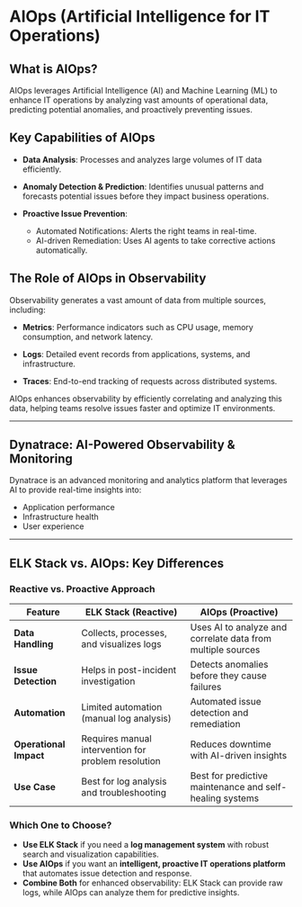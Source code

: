 # AIOps (Artificial Intelligence for IT Operations)

## What is AIOps?

AIOps leverages Artificial Intelligence (AI) and Machine Learning (ML) to enhance IT operations by analyzing vast amounts of operational data, predicting potential anomalies, and proactively preventing issues.

## Key Capabilities of AIOps

- **Data Analysis**: Processes and analyzes large volumes of IT data efficiently.

- **Anomaly Detection & Prediction**: Identifies unusual patterns and forecasts potential issues before they impact business operations.

- **Proactive Issue Prevention**:

  - Automated Notifications: Alerts the right teams in real-time.
  - AI-driven Remediation: Uses AI agents to take corrective actions automatically.

## The Role of AIOps in Observability

Observability generates a vast amount of data from multiple sources, including:

- **Metrics**: Performance indicators such as CPU usage, memory consumption, and network latency.

- **Logs**: Detailed event records from applications, systems, and infrastructure.

- **Traces**: End-to-end tracking of requests across distributed systems.

AIOps enhances observability by efficiently correlating and analyzing this data, helping teams resolve issues faster and optimize IT environments.

---

## Dynatrace: AI-Powered Observability & Monitoring

Dynatrace is an advanced monitoring and analytics platform that leverages AI to provide real-time insights into:

- Application performance
- Infrastructure health
- User experience

---

## **ELK Stack vs. AIOps**: Key Differences

### **Reactive vs. Proactive Approach**

| Feature          | ELK Stack (Reactive) | AIOps (Proactive) |
| ---------------- | -------------------- | ----------------- |
| **Data Handling** | Collects, processes, and visualizes logs | Uses AI to analyze and correlate data from multiple sources |
| **Issue Detection** | Helps in post-incident investigation | Detects anomalies before they cause failures |
| **Automation** | Limited automation (manual log analysis) | Automated issue detection and remediation |
| **Operational Impact** | Requires manual intervention for problem resolution | Reduces downtime with AI-driven insights |
| **Use Case** | Best for log analysis and troubleshooting | Best for predictive maintenance and self-healing systems |

### **Which One to Choose?**

- **Use ELK Stack** if you need a **log management system** with robust search and visualization capabilities.
- **Use AIOps** if you want an **intelligent, proactive IT operations platform** that automates issue detection and response.
- **Combine Both** for enhanced observability: ELK Stack can provide raw logs, while AIOps can analyze them for predictive insights.
